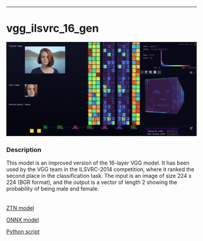 ***

# **vgg_ilsvrc_16_gen**

<img src="vgg_ilsvrc_16_gen.gif">

### Description

This model is an improved version of the 16-layer VGG model. It has been used by the VGG team in the ILSVRC-2014 competition, where it ranked the second place in the classification task. The input is an image of size 224 x 224 (BGR format), and the output is a vector of length 2 showing the probability of being male and female.  
<br /><br />
[ZTN model](ztn/vgg_ilsvrc_16_gen.ztn)

[ONNX model](vgg_ilsvrc_16_gender_imdb_wiki.onnx)

[Python script](vgg_ilsvrc_16_gen.py)

<br /><br />
